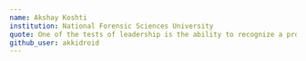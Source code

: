 ```yaml
---
name: Akshay Koshti 
institution: National Forensic Sciences University 
quote: One of the tests of leadership is the ability to recognize a problem before it becomes an emergency..
github_user: akkidroid
---
```

